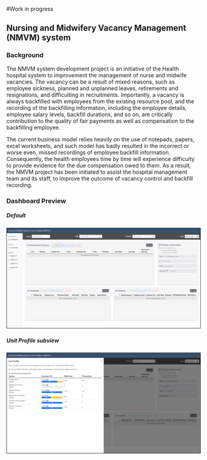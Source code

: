 #Work in progress
<h2>Nursing and Midwifery Vacancy Management (NMVM) system</h2>

<h3>Background</h3>
<p>The NMVM system development project is an initiative of the Health hospital system to improvement the management of nurse and midwife vacancies. The vacancy can be a result of mixed reasons, such as employee sickness, planned and unplanned leaves, retirements and resignations, and difficulting in recruitments. Importantly, a vacancy is always backfilled with employees from the existing resource pool, and the recording of the backfilling information, including the employee details, employee salary levels, backfill durations, and so on, are critically contribution to the quality of fair payments as well as compensation to the backfilling employee.</p>
<p>The current business model relies heavily on the use of notepads, papers, excel worksheets, and such model has badly resulted in the incorrect or worse even, missed recordings of employee backfill information. Consequently, the health employees time by time will experience difficulty to provide evidence for the due compensation owed to them. As a result, the NMVM project has been initiated to assist the hospital management team and its staff, to improve the outcome of vacancy control and backfill recording.</p>

<h3>Dashboard Preview</h3>
<h5>Default</h5>
<img src='https://raw.githubusercontent.com/sherwinzxw/nmvm/master/NMVM%20dashboard.PNG' style="border:1px solid #333;" />

<h5>Unit Profile subview</h5>
<img src='https://github.com/sherwinzxw/nmvm/blob/master/NMVM%20dashboard_UnitProfile.PNG' style="border:1px solid #333;" />
